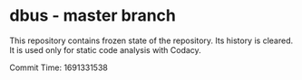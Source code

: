 # dbus - master branch

This repository contains frozen state of the repository.
Its history is cleared. It is used only for static code
analysis with Codacy.

Commit Time: 1691331538